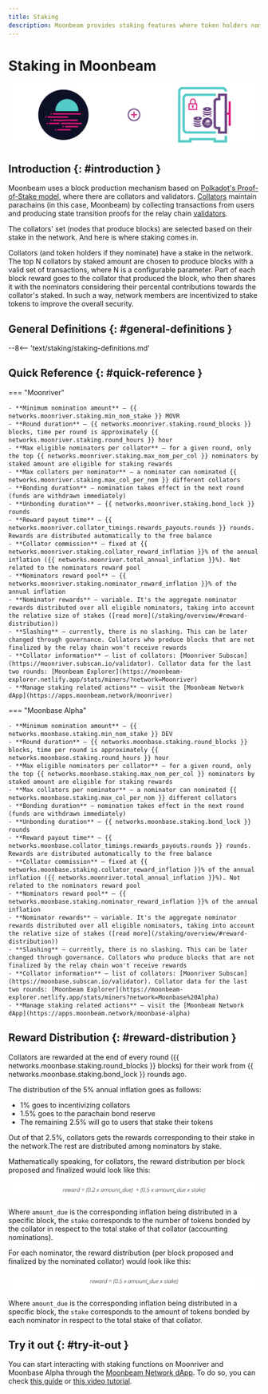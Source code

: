 ```yaml
---
title: Staking
description: Moonbeam provides staking features where token holders nominate collators with their tokens and earn rewards
---
```


# Staking in Moonbeam

![Staking Moonbeam Banner](/images/staking/staking-overview-banner.png)

## Introduction {: #introduction } 

Moonbeam uses a block production mechanism based on [Polkadot's Proof-of-Stake model](https://wiki.polkadot.network/docs/learn-consensus), where there are collators and validators. [Collators](https://wiki.polkadot.network/docs/learn-collator) maintain parachains (in this case, Moonbeam) by collecting transactions from users and producing state transition proofs for the relay chain [validators](https://wiki.polkadot.network/docs/learn-validator).

The collators' set (nodes that produce blocks) are selected based on their stake in the network. And here is where staking comes in.

Collators (and token holders if they nominate) have a stake in the network. The top N collators by staked amount are chosen to produce blocks with a valid set of transactions, where N is a configurable parameter. Part of each block reward goes to the collator that produced the block, who then shares it with the nominators considering their percental contributions towards the collator's staked. In such a way, network members are incentivized to stake tokens to improve the overall security.

## General Definitions {: #general-definitions } 

--8<-- 'text/staking/staking-definitions.md'

## Quick Reference {: #quick-reference }

=== "Moonriver" 

    - **Minimum nomination amount** — {{ networks.moonriver.staking.min_nom_stake }} MOVR
    - **Round duration** — {{ networks.moonriver.staking.round_blocks }} blocks, time per round is approximately {{ networks.moonriver.staking.round_hours }} hour
    - **Max eligible nominators per collator** — for a given round, only the top {{ networks.moonriver.staking.max_nom_per_col }} nominators by staked amount are eligible for staking rewards
    - **Max collators per nominator** — a nominator can nominated {{ networks.moonriver.staking.max_col_per_nom }} different collators
    - **Bonding duration** — nomination takes effect in the next round (funds are withdrawn immediately)
    - **Unbonding duration** — {{ networks.moonriver.staking.bond_lock }} rounds
    - **Reward payout time** — {{ networks.moonriver.collator_timings.rewards_payouts.rounds }} rounds. Rewards are distributed automatically to the free balance
    - **Collator commission** — fixed at {{ networks.moonriver.staking.collator_reward_inflation }}% of the annual inflation ({{ networks.moonriver.total_annual_inflation }}%). Not related to the nominators reward pool
    - **Nominators reward pool** — {{ networks.moonriver.staking.nominator_reward_inflation }}% of the annual inflation
    - **Nominator rewards** — variable. It's the aggregate nominator rewards distributed over all eligible nominators, taking into account the relative size of stakes ([read more](/staking/overview/#reward-distribution))
    - **Slashing** — currently, there is no slashing. This can be later changed through governance. Collators who produce blocks that are not finalized by the relay chain won't receive rewards
    - **Collator information** — list of collators: [Moonriver Subscan](https://moonriver.subscan.io/validator). Collator data for the last two rounds: [Moonbeam Explorer](https://moonbeam-explorer.netlify.app/stats/miners/?network=Moonriver)
    - **Manage staking related actions** — visit the [Moonbeam Network dApp](https://apps.moonbeam.network/moonriver)

=== "Moonbase Alpha" 

    - **Minimum nomination amount** — {{ networks.moonbase.staking.min_nom_stake }} DEV
    - **Round duration** — {{ networks.moonbase.staking.round_blocks }} blocks, time per round is approximately {{ networks.moonbase.staking.round_hours }} hour
    - **Max eligible nominators per collator** — for a given round, only the top {{ networks.moonbase.staking.max_nom_per_col }} nominators by staked amount are eligible for staking rewards
    - **Max collators per nominator** — a nominator can nominated {{ networks.moonbase.staking.max_col_per_nom }} different collators
    - **Bonding duration** — nomination takes effect in the next round (funds are withdrawn immediately)
    - **Unbonding duration** — {{ networks.moonbase.staking.bond_lock }} rounds
    - **Reward payout time** — {{ networks.moonbase.collator_timings.rewards_payouts.rounds }} rounds. Rewards are distributed automatically to the free balance
    - **Collator commission** — fixed at {{ networks.moonbase.staking.collator_reward_inflation }}% of the annual  inflation ({{ networks.moonriver.total_annual_inflation }}%). Not related to the nominators reward pool
    - **Nominators reward pool** — {{ networks.moonbase.staking.nominator_reward_inflation }}% of the annual  inflation
    - **Nominator rewards** — variable. It's the aggregate nominator rewards distributed over all eligible nominators, taking into account the relative size of stakes ([read more](/staking/overview/#reward-distribution))
    - **Slashing** — currently, there is no slashing. This can be later changed through governance. Collators who produce blocks that are not finalized by the relay chain won't receive rewards
    - **Collator information** — list of collators: [Moonriver Subscan](https://moonbase.subscan.io/validator). Collator data for the last two rounds: [Moonbeam Explorer](https://moonbeam-explorer.netlify.app/stats/miners?network=Moonbase%20Alpha)
    - **Manage staking related actions** — visit the [Moonbeam Network dApp](https://apps.moonbeam.network/moonbase-alpha)

## Reward Distribution {: #reward-distribution } 

Collators are rewarded at the end of every round ({{ networks.moonbase.staking.round_blocks }} blocks) for their work from {{ networks.moonbase.staking.bond_lock }} rounds ago.

The distribution of the 5% annual inflation goes as follows:

 - 1% goes to incentivizing collators
 - 1.5% goes to the parachain bond reserve
 - The remaining 2.5% will go to users that stake their tokens

Out of that 2.5%, collators gets the rewards corresponding to their stake in the network.The rest are distributed among nominators by stake.

Mathematically speaking, for collators, the reward distribution per block proposed and finalized would look like this:

![Staking Collator Reward](/images/staking/staking-overview-1.png)

Where `amount_due` is the corresponding inflation being distributed in a specific block, the `stake` corresponds to the number of tokens bonded by the collator in respect to the total stake of that collator (accounting nominations).

For each nominator, the reward distribution (per block proposed and finalized by the nominated collator) would look like this:

![Staking Nominator Reward](/images/staking/staking-overview-2.png)

Where `amount_due` is the corresponding inflation being distributed in a specific block, the `stake` corresponds to the amount of tokens bonded by each nominator in respect to the total stake of that collator.

## Try it out {: #try-it-out } 

You can start interacting with staking functions on Moonriver and Moonbase Alpha through the [Moonbeam Network dApp](https://apps.moonbeam.network/moonriver). To do so, you can check [this guide](https://moonbeam.network/tutorial/stake-movr/) or [this video tutorial](https://www.youtube.com/watch?v=maIfN2QkPpc).
